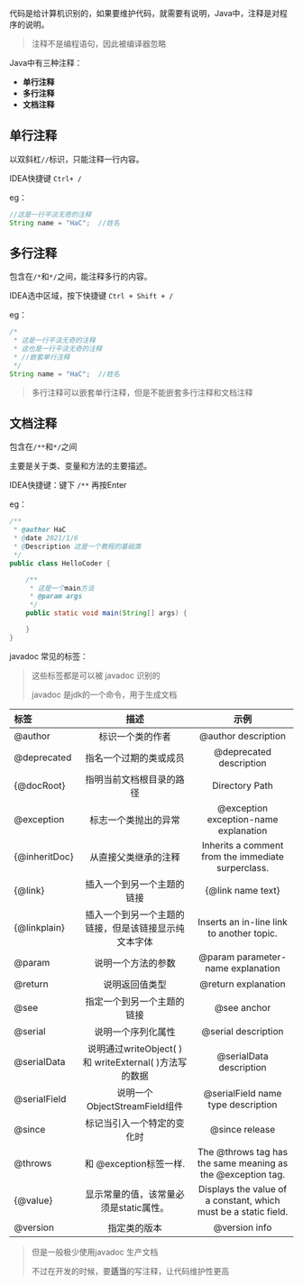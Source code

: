 代码是给计算机识别的，如果要维护代码，就需要有说明，Java中，注释是对程序的说明。

> 注释不是编程语句，因此被编译器忽略

Java中有三种注释：

- **单行注释**
- **多行注释**
- **文档注释**

## 单行注释

以双斜杠`//`标识，只能注释一行内容。

IDEA快捷键 `Ctrl+ /`

eg：

```java
//这是一行平淡无奇的注释
String name = "HaC";  //姓名
```

## 多行注释

包含在`/*`和`*/`之间，能注释多行的内容。

IDEA选中区域，按下快捷键 `Ctrl + Shift + /`

eg：

```java
/*
 * 这是一行平淡无奇的注释
 * 这也是一行平淡无奇的注释
 * //嵌套单行注释
 */
String name = "HaC";  //姓名
```

> 多行注释可以嵌套单行注释，但是不能嵌套多行注释和文档注释



## 文档注释

包含在`/**`和`*/`之间

主要是关于类、变量和方法的主要描述。

IDEA快捷键：键下 `/**` 再按Enter

eg：

```java
/**
 * @author HaC
 * @date 2021/1/6
 * @Description 这是一个教程的基础类
 */
public class HelloCoder {

    /**
     * 这是一个main方法
     * @param args
     */
    public static void main(String[] args) {

    }
}
```

javadoc 常见的标签：

> 这些标签都是可以被 javadoc 识别的
>
> javadoc 是jdk的一个命令，用于生成文档

| **标签**      |                        **描述**                        |                           **示例**                           |
| :------------ | :----------------------------------------------------: | :----------------------------------------------------------: |
| @author       |                    标识一个类的作者                    |                     @author description                      |
| @deprecated   |                 指名一个过期的类或成员                 |                   @deprecated description                    |
| {@docRoot}    |                指明当前文档根目录的路径                |                        Directory Path                        |
| @exception    |                  标志一个类抛出的异常                  |            @exception exception-name explanation             |
| {@inheritDoc} |                  从直接父类继承的注释                  |      Inherits a comment from the immediate surperclass.      |
| {@link}       |               插入一个到另一个主题的链接               |                      {@link name text}                       |
| {@linkplain}  |  插入一个到另一个主题的链接，但是该链接显示纯文本字体  |          Inserts an in-line link to another topic.           |
| @param        |                   说明一个方法的参数                   |              @param parameter-name explanation               |
| @return       |                     说明返回值类型                     |                     @return explanation                      |
| @see          |               指定一个到另一个主题的链接               |                         @see anchor                          |
| @serial       |                   说明一个序列化属性                   |                     @serial description                      |
| @serialData   | 说明通过writeObject( ) 和 writeExternal( )方法写的数据 |                   @serialData description                    |
| @serialField  |             说明一个ObjectStreamField组件              |              @serialField name type description              |
| @since        |               标记当引入一个特定的变化时               |                        @since release                        |
| @throws       |                 和 @exception标签一样.                 | The @throws tag has the same meaning as the @exception tag.  |
| {@value}      |         显示常量的值，该常量必须是static属性。         | Displays the value of a constant, which must be a static field. |
| @version      |                      指定类的版本                      |                        @version info                         |

> 但是一般极少使用javadoc 生产文档
>
> 不过在开发的时候，要**适当**的写注释，让代码维护性更高

